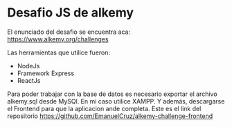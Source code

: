 # Desafio JS de alkemy

El enunciado del desafio se encuentra aca: https://www.alkemy.org/challenges

Las herramientas que utilice fueron:

- NodeJs
- Framework Express
- ReactJs

Para poder trabajar con la base de datos es necesario exportar el archivo alkemy.sql desde MySQl. 
En mi caso utilice XAMPP. Y además, descargarse el Frontend para que la aplicacion ande completa. 
Este es el link del repositorio https://github.com/EmanuelCruz/alkemy-challenge-frontend


